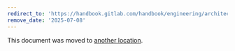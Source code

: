 ```yaml
---
redirect_to: 'https://handbook.gitlab.com/handbook/engineering/architecture/design-documents/organization/organization-faq/'
remove_date: '2025-07-08'
---
```


This document was moved to [another location](https://handbook.gitlab.com/handbook/engineering/architecture/design-documents/organization/organization-faq/).

<!-- This redirect file can be deleted after <2025-07-08>. -->
<!-- Redirects that point to other docs in the same project expire in three months. -->
<!-- Redirects that point to docs in a different project or site (for example, link is not relative and starts with `https:`) expire in one year. -->
<!-- Before deletion, see: https://docs.gitlab.com/ee/development/documentation/redirects.html -->
